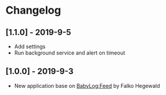 # Changelog

## [1.1.0] - 2019-9-5
- Add settings
- Run background service and alert on timeout

## [1.0.0] - 2019-9-3
- New application base on [BabyLog:Feed](https://github.com/tanstaaflFH/BabyLog-Feed-ConnectIQ) by Falko Hegewald
